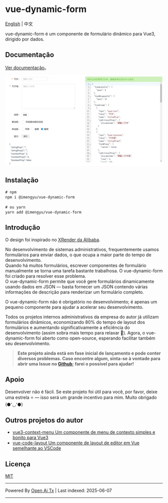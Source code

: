 # vue-dynamic-form

[English](https://raw.githubusercontent.com/imengyu/vue-dynamic-form/master/README.EN.md) | 中文

vue-dynamic-form é um componente de formulário dinâmico para Vue3, dirigido por dados.

## Documentação

[Ver documentação](https://docs.imengyu.top//vue-dynamic-form-docs)。

![demo](https://raw.githubusercontent.com/imengyu/vue-dynamic-form/master/demo.jpg)

## Instalação

```shell
# npm 
npm i @imengyu/vue-dynamic-form

# ou yarn
yarn add @imengyu/vue-dynamic-form
```

## Introdução

O design foi inspirado no [XRender da Alibaba](https://xrender.fun/form-render).

No desenvolvimento de sistemas administrativos, frequentemente usamos formulários para enviar dados, o que ocupa a maior parte do tempo de desenvolvimento.  
Quando há muitos formulários, escrever componentes de formulário manualmente se torna uma tarefa bastante trabalhosa. O vue-dynamic-form foi criado para resolver esse problema.  
O vue-dynamic-form permite que você gere formulários dinamicamente usando dados em JSON — basta fornecer um JSON contendo várias informações de descrição para renderizar um formulário completo.

O vue-dynamic-form não é obrigatório no desenvolvimento; é apenas um pequeno componente para ajudar a acelerar seu desenvolvimento.

Todos os projetos internos administrativos da empresa do autor já utilizam formulários dinâmicos, economizando 80% do tempo de layout dos formulários e aumentando significativamente a eficiência do desenvolvimento (assim sobra mais tempo para relaxar 🤭). Agora, o vue-dynamic-form foi aberto como open-source, esperando facilitar também seu desenvolvimento.

> **Este projeto ainda está em fase inicial de lançamento e pode conter diversos problemas. Caso encontre algum, sinta-se à vontade para abrir uma Issue no [Github](https://github.com/imengyu/vue-dynamic-form/issues); farei o possível para ajudar!**

## Apoio

Desenvolver não é fácil. Se este projeto foi útil para você, por favor, deixe uma estrela ⭐ — isso será um grande incentivo para mim. Muito obrigado (●'◡'●)

## Outros projetos do autor

* [vue3-context-menu Um componente de menu de contexto simples e bonito para Vue3](https://github.com/imengyu/vue3-context-menu/)
* [vue-code-layout Um componente de layout de editor em Vue semelhante ao VSCode](https://github.com/imengyu/vue-code-layout)

## Licença

[MIT](https://raw.githubusercontent.com/imengyu/vue-dynamic-form/master/LICENSE)



---


Powered By [Open Ai Tx](https://github.com/OpenAiTx/OpenAiTx) | Last indexed: 2025-06-07


---